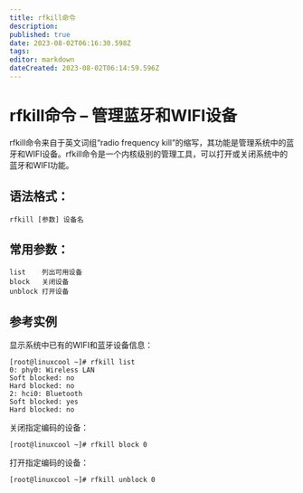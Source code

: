 ```yaml
---
title: rfkill命令
description: 
published: true
date: 2023-08-02T06:16:30.598Z
tags: 
editor: markdown
dateCreated: 2023-08-02T06:14:59.596Z
---
```


# rfkill命令 – 管理蓝牙和WIFI设备
rfkill命令来自于英文词组“radio frequency kill”的缩写，其功能是管理系统中的蓝牙和WIFI设备。rfkill命令是一个内核级别的管理工具，可以打开或关闭系统中的蓝牙和WIFI功能。

## 语法格式：
```
rfkill [参数] 设备名
```
## 常用参数：
```
list	列出可用设备
block	关闭设备
unblock	打开设备
```
## 参考实例

显示系统中已有的WIFI和蓝牙设备信息：
```
[root@linuxcool ~]# rfkill list
0: phy0: Wireless LAN
Soft blocked: no
Hard blocked: no
2: hci0: Bluetooth
Soft blocked: yes
Hard blocked: no
```
关闭指定编码的设备：
```
[root@linuxcool ~]# rfkill block 0
```
打开指定编码的设备：
```
[root@linuxcool ~]# rfkill unblock 0
```
